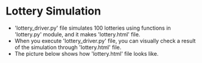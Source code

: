 # Lottery Simulation

- 'lottery_driver.py' file simulates 100 lotteries using functions in 'lottery.py' module, and it makes 'lottery.html' file.
- When you execute 'lottery_driver.py' file, you can visually check a result of the simulation through 'lottery.html' file.
- The picture below shows how 'lottery.html' file looks like.

